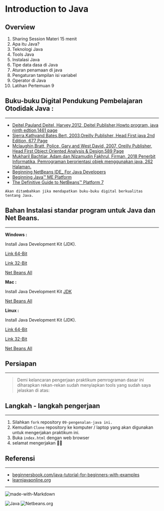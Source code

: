 # Introduction to Java
## Overview

1. Sharing Session Materi 15 menit
2. Apa itu Java?
3. Teknologi Java
4. Tools Java
5. Instalasi Java
6. Tipe data dasa di Java
7. Aturan penamaan di java
8. Pengaturan tampilan isi variabel
9. Operator di Java
10. Latihan Pertemuan 9

## Buku-buku Digital Pendukung Pembelajaran Otodidak Java :
---
* [Deitel,Pauland Deitel, Harvey,2012, Deitel Publisher,Howto program, java ninth edtion,1461 page](https://www.amazon.com/Java-How-Program-9th-Deitel/dp/0132575663)
* [Sierra,Kathyand Bates,Bert, 2003,Oreilly Publisher, Head First java 2nd Edition, 677 Page]()
* [Mclaughin,Bratt, Police, Gary,and West,David, 2007, Oreilly Publisher, Head First Object Oriented Analysis & Design,589 Page]()
* [Mukharil Bachtiar, Adam dan Nizamudin Fakhrul, Firman, 2018 Penerbit Informatika, Pemrograman berorientasi objek menggunakan java, 262 Halaman.]()
* [Beginning NetBeans IDE_ For Java Developers]()
* [Beginning Java™ ME Platform]()
* [The Definitive Guide to NetBeans™ Platform 7]()

`Akan ditambahkan jika mendapatkan buku-buku digital berkualitas tentang Java.`

## Bahan Instalasi standar program untuk Java dan Net Beans.
---
**Windows :**

Install Java Development Kit (JDK). 

[Link 64-Bit](https://www.oracle.com/technetwork/java/javase/downloads/jdk8-downloads-2133151.html)

[Link 32-Bit](https://www.oracle.com/technetwork/java/javase/downloads/jdk8-downloads-2133151.html)

[Net Beans All](http://download.netbeans.org/netbeans/8.2/final/bundles/netbeans-8.2-windows.exe)

**Mac :**

Install Java Development Kit [JDK](http://download.oracle.com/otn-pub/java/jdk/8u181-b13/96a7b8442fe848ef90c96a2fad6ed6d1/jdk-8u181-macosx-x64.dmg)

[Net Beans All](http://download.netbeans.org/netbeans/8.2/final/bundles/netbeans-8.2-macosx.dmg)

**Linux :**

Install Java Development Kit (JDK).  

[Link 64-Bit](http://download.oracle.com/otn-pub/java/jdk/8u181-b13/96a7b8442fe848ef90c96a2fad6ed6d1/jdk-8u181-windows-x64.exe)

[Link 32-Bit](http://download.oracle.com/otn-pub/java/jdk/8u181-b13/96a7b8442fe848ef90c96a2fad6ed6d1/jdk-8u181-linux-i586.tar.gz)

[Net Beans All](http://download.netbeans.org/netbeans/8.2/final/bundles/netbeans-8.2-linux.sh)

## Persiapan
---
> Demi kelancaran pengerjaan praktikum pemrograman dasar ini diharapkan rekan-rekan sudah menyiapkan tools yang sudah saya jelaskan di atas:

## Langkah - langkah pengerjaan 
---
1. Silahkan `fork` repository `09-pengenalan-java ini.`
2. Kemudian `Clone` repository ke komputer / laptop yang akan digunakan untuk mengerjakan praktikum ini.
3. Buka `index.html` dengan web browser
4. selamat mengerjakan 🥳🎁

## Referensi
---
* [beginnersbook.com/java-tutorial-for-beginners-with-examples](https://beginnersbook.com/java-tutorial-for-beginners-with-examples/)
* [learnjavaonline.org](https://www.learnjavaonline.org)
---


![made-with-Markdown](https://img.shields.io/badge/Made%20with-Markdown-1f425f.svg)

![Java](https://encrypted-tbn1.gstatic.com/images?q=tbn:ANd9GcTxFw1XlYq__694SHBmIGuMDb8puPSK9Pk5Dds1UjhyprojOddlcPB9CqUFfLVO3sMqdJs) ![Netbeans.org](https://netbeans.org/images_www/v7/design/logo_netbeans_red.png)

